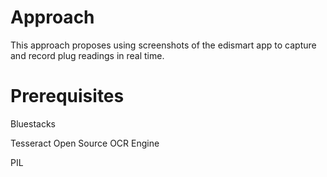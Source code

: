 # Approach
This approach proposes using screenshots of the edismart app to capture and record plug readings in real time.
# Prerequisites 
Bluestacks 

Tesseract Open Source OCR Engine

PIL
